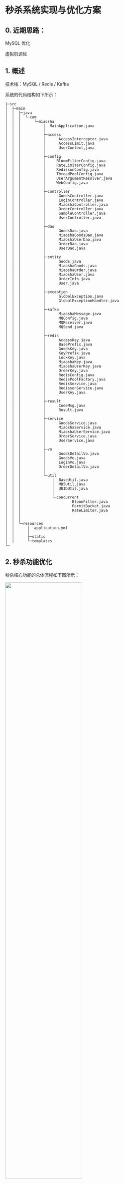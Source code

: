 # 秒杀系统实现与优化方案

## 0. 近期思路：

MySQL 优化

虚拟机调优

## 1. 概述

技术栈：MySQL / Redis / Kafka

系统的代码结构如下所示：

```
├─src
│  ├─main
│  │  ├─java
│  │  │  └─com
│  │  │      └─miaosha
│  │  │          │  MainApplication.java
│  │  │          │  
│  │  │          ├─access
│  │  │          │      AccessInterceptor.java 
│  │  │          │      AccessLimit.java
│  │  │          │      UserContext,java
│  │  │          │  
│  │  │          ├─config
│  │  │          │     BloomFilterConfig.java
│  │  │          │     RateLimiterConfig.java
│  │  │          │     RedissonConfig.java
│  │  │          │     ThreadPoolConfig.java  
│  │  │          │     UserArgumentResolver.java
│  │  │          │     WebConfig.java
│  │  │          │  
│  │  │          ├─controller
│  │  │          │      GoodsController.java
│  │  │          │      LoginController.java
│  │  │          │      MiaoshaController.java
│  │  │          │      OrderController.java
│  │  │          │      SampleController.java
│  │  │          │      UserController.java
│  │  │          │      
│  │  │          ├─dao
│  │  │          │      GoodsDao.java
│  │  │          │      MiaoshaGoodsDao.java
│  │  │          │      MiaoshaUserDao.java
│  │  │          │      OrderDao.java
│  │  │          │      UserDao.java
│  │  │          │     
│  │  │          ├─entity
│  │  │          │      Goods.java
│  │  │          │      MiaoshaGoods.java
│  │  │          │      MiaoshaOrder.java
│  │  │          │      MiaoshaUser.java
│  │  │          │      OrderInfo.java
│  │  │          │      User.java
│  │  │          │
│  │  │          ├─exception
│  │  │          │      GlobalException.java
│  │  │          │      GlobalExceptionHandler.java
│  │  │          │
│  │  │          ├─kafka
│  │  │          │      MiaoshaMessage.java
│  │  │          │      MQConfig.java
│  │  │          │      MQReceiver.java
│  │  │          │      MQSend.java
│  │  │          │
│  │  │          ├─redis
│  │  │          │      AccessKey.java
│  │  │          │      BasePrefix.java
│  │  │          │      GoodsKey.java
│  │  │          │      KeyPrefix.java
│  │  │          │      LockKey.java
│  │  │          │      MiaoshaKey.java
│  │  │          │      MiaoshaUserKey.java
│  │  │          │      OrderKey.java
│  │  │          │      RedisConfig.java
│  │  │          │      RedisPoolFactory.java
│  │  │          │      RedisService.java
│  │  │          │      RedissonService.java
│  │  │          │      UserKey.java
│  │  │          │
│  │  │          ├─result
│  │  │          │      CodeMsg.java
│  │  │          │      Result.java
│  │  │          │
│  │  │          ├─service
│  │  │          │      GoodsService.java
│  │  │          │      MiaoshaService.java
│  │  │          │      MiaoshaUserService.java
│  │  │          │      OrderService.java
│  │  │          │      UserService.java
│  │  │          │
│  │  │          ├─vo
│  │  │          │      GoodsDetailVo.java
│  │  │          │      GoodsVo.java
│  │  │          │      LoginVo.java
│  │  │          │      OrderDetailVo.java
│  │  │          │
│  │  │          └─util
│  │  │              │  BaseUtil.java
│  │  │              │  MD5Util.java
│  │  │              │  UUIDUtil.java
│  │  │              │
│  │  │              └─concurrent
│  │  │                       BloomFilter.java
│  │  │                       PermitBucket.java
│  │  │                       RateLimiter.java
│  │  │        
│  │  │                      
│  │  └─resources
│  │      │  application.yml
│  │      │      
│  │      ├─static
│  │      └─templates
└─

```

## 2. 秒杀功能优化

秒杀核心功能的总体流程如下图所示：

<img src="https://github.com/Augustvic/MiaoShaoSystem/blob/master/images/main.png" width=70% />

### 2.1 消息队列

#### 2.1.1 降流

目标是将请求尽量拦截在上游，减少对数据库的访问。

短时间大量的秒杀请求不会直接冲击到服务端的处理流程，先堆积在消息队列中，服务按照自己的能力从消息队列中获取消息请求进行处理。

#### 2.1.2 解耦（未完成）

当一个新的订单创建时，可能会有支付系统需要发起支付流程、风控系统需要审核订单的合法性、客服系统需要给用户发送短信告知用户、分析系统需要更新统计数据……

以上操作都需要实时获取订单数据，所以引入消息队列，下游子系统各自订阅消息，完成各自的流程，互不干扰。

#### 2.1.3 异步

此系统中，决定是否秒杀成功，实际上只有最后一步——写入数据库。

当秒杀请求进入消息队列，就马上给用户返回“正在处理”。之后由消息队列异步地进行后续的操作，执行完成后才返回秒杀的结果。

前端页面不断调用接口查询是否已经

### 2.2 缓存

技术栈：Redis

#### 2.2.1 缓存预热

在秒杀开始之前，提前将秒杀商品库存加载到缓存中。

此项目中使用定时线程池每 20 分钟读取一次数据库，获取即将参加秒杀的商品库存，存入缓存中。

#### 2.2.2 缓存击穿

在缓存失效（或缓存过期）的情况下，大并发请求缓存中没有但数据库中有的数据。大量请求到达数据库，引起数据库压力瞬间增大。

使用互斥锁限制访问数据库请求。缓存失效的时候，线程先去获取锁，获取到锁的线程请求数据库数据，没有得到锁的继续不断重试并检查缓存中是否有了该数据。读取数据库的线程将数据加入到缓存后释放锁。

项目中使用 Redis 实现的互斥锁来避免缓存击穿的功能点主要包括：

* “预减库存”之前判断库存是否已加载到缓存中，如果未加载，线程请求互斥锁。请求成功的线程访问数据库，将秒杀商品库存加载到缓存中，其他请求在此过程中自旋等待。此模块共设置互斥锁 100 个，对同一商品而言只会有一个线程访问数据库获得库存。

#### 2.2.3 缓存热点（未完成）

大量业务请求都命中同一份缓存数据。

解决方案：复制多份缓存，将请求分散到多台缓存服务器上。

#### 2.2.4 令牌桶

使用令牌桶控制数据库访问的速率。分布式令牌桶仿照 Guava 工具包的 RateLimiter 实现，使用 Redisson 中的互斥锁保障 Redis 写入安全。

此项目中使用令牌桶控制对数据库的访问频率。读取数据库之前需要从读令牌桶中获取读令牌，写入数据库之前需要从写令牌桶中获取写令牌，获取成功才可进行相应的操作，否则重新进入消息队列中等待下一次获取令牌的机会。

令牌桶的详细设计请参考 “[基于 Redis 的分布式令牌桶设计与实现](https://blog.csdn.net/Victorgcx/article/details/104248819)”。

#### 2.2.5 订单缓存

使用了消息队列的下单操作是异步的，前端将不断轮询秒杀结果。将订单写入数据库之后，需要再将订单存入缓存中，以便轮询时能及时查询到订单状态和订单信息，并将其反馈给用户。

此模块使用 Redis 的 hash 数据结构保存用户的秒杀订单，用户的 ID 作为键，单个商品的 id 作为 hash 结构的 key，订单详情作为 hash 结构的 value。

### 2.3 数据库

数据库表设计详见 "(miaoshadb)[]"

#### 2.3.1 索引



#### 2.3.2 查询优化


### 2.4 其他

#### 2.4.1 避免超卖

1. 减库存的 sql 语句中判断库存大于 0 时才执行减库存操作。

2. 数据库秒杀订单表的（用户，商品）联合字段加唯一索引。

3. 执行 “减库存 下订单 写入秒杀订单” 事务前，设置 Redis 互斥锁，将并行请求串行化，只有获取到互斥锁的线程才能开启事务。

#### 2.4.2 访问限制及黑名单

用户请求秒杀地址前过滤访问请求，将用户访问次数存入缓存中。

此处设置当单个用户 5 秒内请求 5 次，即将该用户加入黑名单。黑名单由布隆过滤器实现，在固定时间内，直接拒绝黑名单用户的访问请求，并提示“已被加入黑名单”。

#### 2.4.3 验证码

用户点击购买按钮之前需要输入图片验证码，分散用户请求。将验证码结果存于缓存中，验证通过开始秒杀流程，验证失败则继续验证。

#### 2.4.4 秒杀地址隐藏

为每一次秒杀生成随机的秒杀地址，将地址存入缓存中，执行秒杀核心流程之前，验证地址是否正确，地址如果正确则继续后面的流程。

## 3. 用户模块优化

### 3.1 用户会话

使用 Redis 中的 hash 数据结构缓存用户的基本信息和会话信息。读写单个用户信息不会出现高并发环境，所以此模块对 redis 的读写不需要加互斥锁。

以最后一次登录时间开始算起，五分钟之后，会话将会过期，用户需要重新登陆。

> Session是在服务端保存的一个数据结构，用来跟踪用户的状态，这个数据可以保存在集群、数据库、文件中；Cookie是客户端保存用户信息的一种机制，用来记录用户的一些信息，也是实现 Session 的一种方式。

### 3.2 用户信息修改

#### 3.2.1 缓存淘汰还是修改？

朴素类型的数据，直接 set 修改后的值即可；对于对象类型或者文本类型，修改缓存 value 的成本较高，需要反序列化和序列化，直接淘汰缓存更好。

在少数场景下选择修改缓存效率较高，但是修改缓存可能会出现以下并发问题：

（1）线程 1 先操作数据库，线程 2 后操作数据库

（2）线程 2 先 set 了缓存，线程 1 后 set 了缓存

将会导致，数据库与缓存之间的数据不一致。所以通常情况下选择淘汰缓存，因为最多额外增加一次 cache miss，成本忽略不计。

但此处客户端对于单个用户信息的访问不存在高并发读取的情况，所以选择**修改缓存**即可。

#### 3.2.2 缓存与数据库一致性

通常情况下建议先操作数据库再操作缓存。

此处客户端对于单个用户信息的访问不存在高并发读取的情况，可先修改缓存，保证客户端即刻就能读取到最新信息，然后再写入数据库。

## 4. 虚拟机调优




## 5. 展望

### 5.1 分布式（未完成）

#### 5.1.1 数据库读写分离

#### 5.1.2 缓存雪崩

如果缓存挂掉，所有的请求会压到数据库，如果未提前做容量预估，可能会把数据库压垮。（在缓存恢复之前，数据库可能一直都起不来），导致系统整体不可服务。

提前做容量预估，如果缓存挂掉，数据库仍能扛住，才能执行上述方案。

使用缓存水平切分（推荐使用一致性哈希算法进行切分），一个缓存实例挂掉后，不至于所有的流量都压到数据库上。


## 6. 参考

* [（讨论）缓存同步、如何保证缓存一致性、缓存误用](https://www.jianshu.com/p/c8d5df3338aa)
